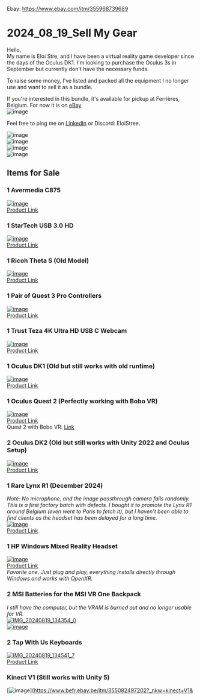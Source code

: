 Ebay: https://www.ebay.com/itm/355968739689

# 2024_08_19_Sell My Gear

Hello,  
My name is Eloi Stre, and I have been a virtual reality game developer since the days of the Oculus DK1. I'm looking to purchase the Oculus 3s in September but currently don't have the necessary funds.

To raise some money, I've listed and packed all the equipment I no longer use and want to sell it as a bundle.

If you're interested in this bundle, it's available for pickup at Ferrières, Belgium.
For now it is on [eBay](https://www.ebay.com/itm/355968739689)   
![image](https://github.com/user-attachments/assets/d43720c2-ec74-4c02-8abe-10517c38a4b3)  

Feel free to ping me on [LinkedIn](https://www.linkedin.com/in/eloistree/) or Discord: EloiStree.

![image](https://github.com/user-attachments/assets/52344864-9e70-492f-b1ca-8f6919813d6a)  
![image](https://github.com/user-attachments/assets/bc3dc33b-f1af-4a19-a03b-1eedd9c015ae)  
![image](https://github.com/user-attachments/assets/b7f0add4-e23e-4f55-817f-48cdc78ef364)  
![image](https://github.com/user-attachments/assets/f7b7f847-7af7-4a92-ad7f-8cb7006ba71e)

## Items for Sale

### 1 Avermedia C875  
[![image](https://github.com/user-attachments/assets/3c440f96-22e8-45c8-af9b-8c42542ddb8c)](https://www.avermedia.com/product-detail/C875)  
[Product Link](https://www.avermedia.com/product-detail/C875)

### 1 StarTech USB 3.0 HD  
[![image](https://github.com/user-attachments/assets/7a1bd47b-bcf9-4bdb-bdb0-01204b409542)](https://www.galaxus.be/nl/s1/product/startech-usb-30-hd-opnameapparaat-printer-server-10145291?supplier=2705624&campaignid=20384326009&adgroupid=&adid=&gad_source=1)  
[Product Link](https://www.galaxus.be/nl/s1/product/startech-usb-30-hd-opnameapparaat-printer-server-10145291?supplier=2705624&campaignid=20384326009&adgroupid=&adid=&gad_source=1)

### 1 Ricoh Theta S (Old Model)  
[![image](https://github.com/user-attachments/assets/0ea49a75-fb1d-48fd-8f49-947539c3e51c)](https://www.ricoh-imaging.co.jp/english/products/theta_s/)  
[Product Link](https://www.ricoh-imaging.co.jp/english/products/theta_s/)

### 1 Pair of Quest 3 Pro Controllers  
[![image](https://github.com/user-attachments/assets/70838281-53ba-4d6f-a309-40a391efdd2a)](https://www.dutch-plaza.nl/meta-quest-touch-pro-controllers.html?gad_source=1&source=googlebase)  
[Product Link](https://www.dutch-plaza.nl/meta-quest-touch-pro-controllers.html?gad_source=1&source=googlebase)

### 1 Trust Teza 4K Ultra HD USB C Webcam  
[![image](https://github.com/user-attachments/assets/62b2f316-1bfd-4c01-948f-d17c978d92ef)](https://www.coolblue.be/fr/produit/896904/trust-teza-4k-ultra-hd-webcam.html?cmt=c_a%2Ccid_21495643393%2Caid_161899981901%2Ctid_pla-317722880778%2Cgn_g%2Cd_c&gad_source=1)  
[Product Link](https://www.coolblue.be/fr/produit/896904/trust-teza-4k-ultra-hd-webcam.html?cmt=c_a%2Ccid_21495643393%2Caid_161899981901%2Ctid_pla-317722880778%2Cgn_g%2Cd_c&gad_source=1)

### 1 Oculus DK1 (Old but still works with old runtime)  
[![image](https://github.com/user-attachments/assets/4f15e0dc-82b2-41ed-b131-7ae9db0c4178)](https://www.ebay.fr/itm/124386870737)  
[Product Link](https://www.ebay.fr/itm/124386870737)

### 1 Oculus Quest 2 (Perfectly working with Bobo VR)  
[![image](https://github.com/user-attachments/assets/b37e071e-0cfd-4e4c-8298-d834a1b26b2b)](https://www.meta.com/be/fr/quest/products/quest-2/)  
[Product Link](https://www.meta.com/be/fr/quest/products/quest-2/)  
Quest 2 with Bobo VR: [Link](https://www.bobovr.com/?srsltid=AfmBOorQWWLhQksc-OCUn6HjPq_jPjxsjCsIT8LihgrjUj_xeD7OsFTP)

### 2 Oculus DK2 (Old but still works with Unity 2022 and Oculus Setup)  
[![image](https://github.com/user-attachments/assets/45787c4b-aaf4-488a-a153-5539ece35c15)](https://www.ebay.fr/b/Casques-de-realite-virtuelle-Oculus-Rift-DK2-pour-PC-et-console/183068/bn_96654201)  
[Product Link](https://www.ebay.fr/b/Casques-de-realite-virtuelle-Oculus-Rift-DK2-pour-PC-et-console/183068/bn_96654201)

### 1 Rare Lynx R1 (December 2024)  
*Note: No microphone, and the image passthrough camera fails randomly. This is a first factory batch with defects. I bought it to promote the Lynx R1 around Belgium (even went to Paris to fetch it), but I haven't been able to find clients as the headset has been delayed for a long time.*  
[![image](https://github.com/user-attachments/assets/7844a742-4cb3-49ee-9b5a-1144f1736b7a)](https://www.lynx-r.com/)  
[Product Link](https://www.lynx-r.com/)

### 1 HP Windows Mixed Reality Headset  
[![image](https://github.com/user-attachments/assets/bfe34b26-b8a5-4d78-8f9b-5c8459f80f6a)](https://www.backmarket.nl/nl-nl/p/hp-windows-mixed-reality-vr-bril-virtual-reality/4dff8649-ff0b-4ce6-99d5-9707b3757ff0?shopping=gmc&gad_source=1#l=11)  
[Product Link](https://www.backmarket.nl/nl-nl/p/hp-windows-mixed-reality-vr-bril-virtual-reality/4dff8649-ff0b-4ce6-99d5-9707b3757ff0?shopping=gmc&gad_source=1#l=11)  
*Favorite one. Just plug and play, everything installs directly through Windows and works with OpenXR.*

### 2 MSI Batteries for the MSI VR One Backpack  
*I still have the computer, but the VRAM is burned out and no longer usable for VR.*  
[![IMG_20240819_134354_0](https://github.com/user-attachments/assets/9a7cbaaa-dfd7-4f14-8885-615466cbebed)  
![image](https://github.com/user-attachments/assets/3da628f5-6fbc-454d-9dfd-10c6103b0948)](https://www.ldlc.com/fr-be/fiche/PB00223722.html)

### 2 Tap With Us Keyboards  
[![IMG_20240819_134541_7](https://github.com/user-attachments/assets/b403f6a0-82f9-4fd9-9bbd-bc7f2b747a88)](https://www.tapwithus.com/product/tap-strap-2/)  
[Product Link](https://www.tapwithus.com/product/tap-strap-2/)

### Kinect V1 (Still works with Unity 5)  
[![image](https://github.com/user-attachments/assets/fe94b3a9-5bf0-4b19-93c3-068bcf94dfac)](https://www.befr.ebay.be/itm/355082497202?_nkw=kinect+V1&
